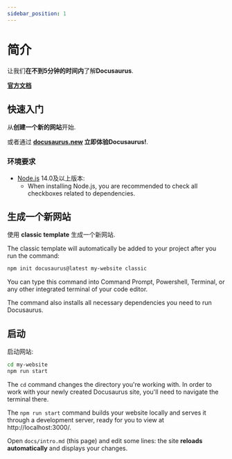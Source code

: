 ```yaml
---
sidebar_position: 1
---
```


# 简介

让我们**在不到5分钟的时间内**了解**Docusaurus**.

**[官方文档](https://docusaurus.io/zh-CN/docs)**

## 快速入门

从**创建一个新的网站**开始.

或者通过 **[docusaurus.new](https://docusaurus.new) 立即体验Docusaurus!**.

### 环境要求

- [Node.js](https://nodejs.org/en/download/) 14.0及以上版本:
  - When installing Node.js, you are recommended to check all checkboxes related to dependencies.

## 生成一个新网站

使用 **classic template** 生成一个新网站.

The classic template will automatically be added to your project after you run the command:

```bash
npm init docusaurus@latest my-website classic
```

You can type this command into Command Prompt, Powershell, Terminal, or any other integrated terminal of your code editor.

The command also installs all necessary dependencies you need to run Docusaurus.

## 启动

启动网站:

```bash
cd my-website
npm run start
```

The `cd` command changes the directory you're working with. In order to work with your newly created Docusaurus site, you'll need to navigate the terminal there.

The `npm run start` command builds your website locally and serves it through a development server, ready for you to view at http://localhost:3000/.

Open `docs/intro.md` (this page) and edit some lines: the site **reloads automatically** and displays your changes.
